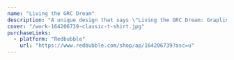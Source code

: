 ```yaml
---
name: "Living the GRC Dream"
description: "A unique design that says \"Living the GRC Dream: Grapling with regulatory chaos daily\"."
cover: "/work-164206739-classic-t-shirt.jpg"
purchaseLinks:
  - platform: "Redbubble"
    url: "https://www.redbubble.com/shop/ap/164206739?asc=u"
---
```

